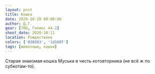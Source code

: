 ```yaml
---
layout: post
title: Кошка
date: 2020-10-20 00:00:00
author: Д.Г.
gear: [70D, Гелиос 44-2]
shoot_date: 2020-10-11
location: Рождествено
colors: ['030303', '1d160f']
tags: [животные, кошки]
---
```

Старая знакомая кошка Муська в честь котовторника (не всё ж по субкотам-то).
